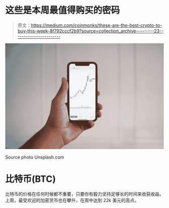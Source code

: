# 这些是本周最值得购买的密码

> 原文：<https://medium.com/coinmonks/these-are-the-best-crypto-to-buy-this-week-8f792cccf2b9?source=collection_archive---------23----------------------->

![](img/8d5a42f10dd9e5ab517293bbd3c39a69.png)

Source photo Unsplash.com

# 比特币(BTC)

比特币的价格在任何时候都不重要，只要你有毅力坚持足够长的时间来收获收益。上周，最受欢迎的加密货币也在攀升，在周中达到 22k 美元的高点。